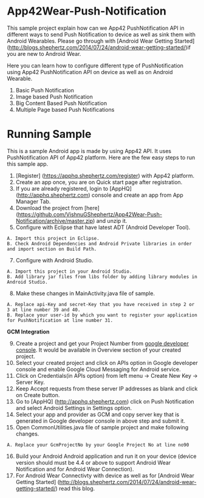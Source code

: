App42Wear-Push-Notification
===========================

This sample project explain how can we App42 PushNotification API in different ways to send Push Notification to device as well as sink them with Android Wearables.
Please go through with [Android Wear Getting Started] (http://blogs.shephertz.com/2014/07/24/android-wear-getting-started/)if you are new to Android Wear.

Here you can learn how to configure different type of PushNotification using App42 PushNotification API on device as well as on Android Wearable.</br>

1. Basic Push Notification</br>
2. Image based Push Notification</br>
3. Big Content Based Push Notification</br>
4. Multiple Page based Push Notifications</br>


# Running Sample

This is a sample Android app is made by using App42  API. It uses PushNotification API of App42 platform.
Here are the few easy steps to run this sample app.

1. [Register] (https://apphq.shephertz.com/register) with App42 platform.
2. Create an app once, you are on Quick start page after registration.
3. If you are already registered, login to [AppHQ] (http://apphq.shephertz.com) console and create an app from App Manager Tab.
4. Download the project from [here] (https://github.com/VishnuGShephertz/App42Wear-Push-Notification/archive/master.zip) and unzip it.
5. Configure with Eclipse that have latest ADT (Android Developer Tool).
```
A. Import this project in Eclipse.
B. Check Android Dependencies and Android Private libraries in order and import section on Build Path.
```

7. Configure with Android Studio.
```
A. Import this project in your Android Studio.
B. Add library jar files from libs folder by adding library modules in Android Studio.
```

8. Make these changes in MainActivity.java file of sample.

```
A. Replace api-Key and secret-Key that you have received in step 2 or 3 at line number 39 and 40.
B. Replace your user-id by which you want to register your application for PushNotification at line number 31.
```
__GCM Integration__

9. Create a project and get your Project Number from [google developer console](https://cloud.google.com/console/project). It would be available in Overview section of your created project.<div style="clear:both"></div>
10. Select your created project and click on APIs option in Google developer console and enable Google Cloud Messaging for Android service.<div style="clear:both"></div>
11. Click on Credentials(in APIs option) from left menu -> Create New Key -> Server Key.<div style="clear:both"></div>
12. Keep Accept requests from these server IP addresses as blank and click on Create button.<div style="clear:both"></div>
13. Go to [AppHQ] (http://apphq.shephertz.com) click on Push Notification and select Android Settings in Settings option.<div style="clear:both"></div>
14. Select your app and provider as GCM and copy server key that is generated in Google developer console in above step and submit it.<div style="clear:both"></div>
15. Open CommonUtilities.java file of sample project and make following changes.

```
A. Replace your GcmProjectNo by your Google Project No at line no90 
```
16. Build your Android Android application and run it on your device (device version should must be 4.4 or above to support Android Wear Notification and for Android Wear Connection).
17. For Android Wear Connectivty with device as well as for [Android Wear Getting Started] (http://blogs.shephertz.com/2014/07/24/android-wear-getting-started/) read this blog.


